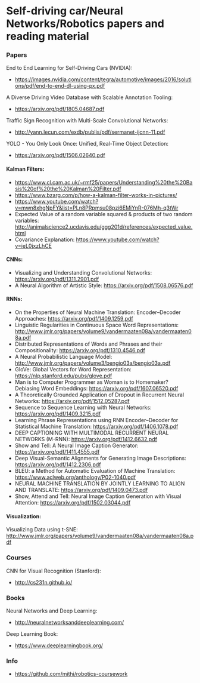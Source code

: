 # Self-driving car/Neural Networks/Robotics papers and reading material

### Papers
End to End Learning for Self-Driving Cars (NVIDIA):
* https://images.nvidia.com/content/tegra/automotive/images/2016/solutions/pdf/end-to-end-dl-using-px.pdf

A Diverse Driving Video Database with Scalable Annotation Tooling: 
* https://arxiv.org/pdf/1805.04687.pdf

Traffic Sign Recognition with Multi-Scale Convolutional Networks:
* http://yann.lecun.com/exdb/publis/pdf/sermanet-ijcnn-11.pdf

YOLO - You Only Look Once: Unified, Real-Time Object Detection:
* https://arxiv.org/pdf/1506.02640.pdf

#### Kalman Filters:
* https://www.cl.cam.ac.uk/~rmf25/papers/Understanding%20the%20Basis%20of%20the%20Kalman%20Filter.pdf
* https://www.bzarg.com/p/how-a-kalman-filter-works-in-pictures/
* https://www.youtube.com/watch?v=mwn8xhgNpFY&list=PLn8PRpmsu08pzi6EMiYnR-076Mh-q3tWr
* Expected Value of a random variable squared & products of two random variables: http://animalscience2.ucdavis.edu/ggg201d/references/expected_value.html
* Covariance Explanation: https://www.youtube.com/watch?v=ieL0jxzLhCE

#### CNNs:
* Visualizing and Understanding Convolutional Networks: https://arxiv.org/pdf/1311.2901.pdf
* A Neural Algorithm of Artistic Style: https://arxiv.org/pdf/1508.06576.pdf

#### RNNs:
* On the Properties of Neural Machine Translation: Encoder–Decoder
Approaches: https://arxiv.org/pdf/1409.1259.pdf
* Linguistic Regularities in Continuous Space Word Representations: http://www.jmlr.org/papers/volume9/vandermaaten08a/vandermaaten08a.pdf
* Distributed Representations of Words and Phrases
and their Compositionality: https://arxiv.org/pdf/1310.4546.pdf
* A Neural Probabilistic Language Model: http://www.jmlr.org/papers/volume3/bengio03a/bengio03a.pdf
* GloVe: Global Vectors for Word Representation: https://nlp.stanford.edu/pubs/glove.pdf
* Man is to Computer Programmer as Woman is to Homemaker?
Debiasing Word Embeddings: https://arxiv.org/pdf/1607.06520.pdf
* A Theoretically Grounded Application of Dropout in
Recurrent Neural Networks: https://arxiv.org/pdf/1512.05287.pdf
* Sequence to Sequence Learning
with Neural Networks: https://arxiv.org/pdf/1409.3215.pdf
* Learning Phrase Representations using RNN Encoder–Decoder
for Statistical Machine Translation: https://arxiv.org/pdf/1406.1078.pdf
* DEEP CAPTIONING WITH MULTIMODAL RECURRENT
NEURAL NETWORKS (M-RNN): https://arxiv.org/pdf/1412.6632.pdf
* Show and Tell: A Neural Image Caption Generator: https://arxiv.org/pdf/1411.4555.pdf
* Deep Visual-Semantic Alignments for Generating Image Descriptions: https://arxiv.org/pdf/1412.2306.pdf
* BLEU: a Method for Automatic Evaluation of Machine Translation: https://www.aclweb.org/anthology/P02-1040.pdf
* NEURAL MACHINE TRANSLATION BY JOINTLY LEARNING TO ALIGN AND TRANSLATE: https://arxiv.org/pdf/1409.0473.pdf
* Show, Attend and Tell: Neural Image Caption Generation with Visual Attention: https://arxiv.org/pdf/1502.03044.pdf

#### Visualization:
Visualizing Data using t-SNE: http://www.jmlr.org/papers/volume9/vandermaaten08a/vandermaaten08a.pdf

### Courses
CNN for Visual Recognition (Stanford):
* http://cs231n.github.io/

### Books
Neural Networks and Deep Learning:
* http://neuralnetworksanddeeplearning.com/

Deep Learning Book:
* https://www.deeplearningbook.org/

### Info
* https://github.com/mithi/robotics-coursework

